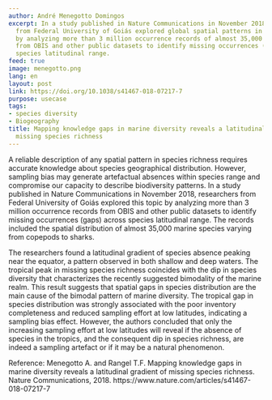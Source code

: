 ```yaml
---
author: André Menegotto Domingos
excerpt: In a study published in Nature Communications in November 2018, researchers
  from Federal University of Goiás explored global spatial patterns in species richness
  by analyzing more than 3 million occurrence records of almost 35,000 marine species
  from OBIS and other public datasets to identify missing occurrences (gaps) across
  species latitudinal range.
feed: true
image: menegotto.png
lang: en
layout: post
link: https://doi.org/10.1038/s41467-018-07217-7
purpose: usecase
tags:
- species diversity
- Biogeography
title: Mapping knowledge gaps in marine diversity reveals a latitudinal gradient of
  missing species richness
---
```


<p>A reliable description of any spatial pattern in species richness requires accurate knowledge about species geographical distribution. However, sampling bias may generate artefactual absences within species range and compromise our capacity to describe biodiversity patterns. In a study published in Nature Communications in November 2018, researchers from Federal University of Goiás explored this topic by analyzing more than 3 million occurrence records from OBIS and other public datasets to identify missing occurrences (gaps) across species latitudinal range. The records included the spatial distribution of almost 35,000 marine species varying from copepods to sharks.</p>

<p>The researchers found a latitudinal gradient of species absence peaking near the equator, a pattern observed in both shallow and deep waters. The tropical peak in missing species richness coincides with the dip in species diversity that characterizes the recently suggested bimodality of the marine realm. This result suggests that spatial gaps in species distribution are the main cause of the bimodal pattern of marine diversity. The tropical gap in species distribution was strongly associated with the poor inventory completeness and reduced sampling effort at low latitudes, indicating a sampling bias effect. However, the authors concluded that only the increasing sampling effort at low latitudes will reveal if the absence of species in the tropics, and the consequent dip in species richness, are indeed a sampling artefact or if it may be a natural phenomenon.</p>

<p>Reference: Menegotto A. and Rangel T.F. Mapping knowledge gaps in marine diversity reveals a latitudinal gradient of missing species richness. Nature Communications, 2018. https://www.nature.com/articles/s41467-018-07217-7</p>